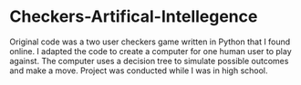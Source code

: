 # Checkers-Artifical-Intellegence
Original code was a two user checkers game written in Python that I found online. I adapted the code to create a computer for one human user to play against. The computer uses a decision tree to simulate possible outcomes and make a move. Project was conducted while I was in high school.
